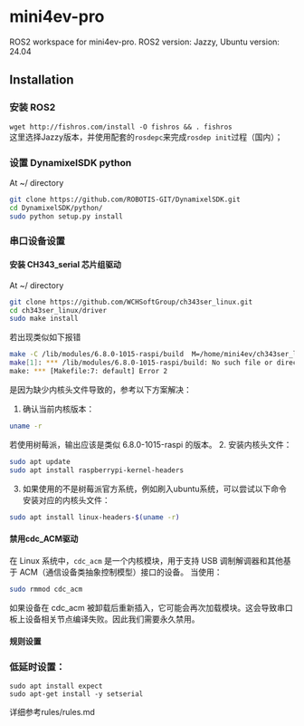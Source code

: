 # mini4ev-pro
ROS2 workspace for mini4ev-pro. ROS2 version: Jazzy, Ubuntu version: 24.04

## Installation

### 安装 ROS2

`wget http://fishros.com/install -O fishros && . fishros`  
这里选择Jazzy版本，并使用配套的`rosdepc`来完成`rosdep init`过程（国内）；
 

### 设置 DynamixelSDK python

At ~/ directory
```bash
git clone https://github.com/ROBOTIS-GIT/DynamixelSDK.git
cd DynamixelSDK/python/
sudo python setup.py install
```
### 串口设备设置

#### 安装 CH343_serial 芯片组驱动

At ~/ directory
```bash
git clone https://github.com/WCHSoftGroup/ch343ser_linux.git
cd ch343ser_linux/driver
sudo make install
```

若出现类似如下报错
```bash
make -C /lib/modules/6.8.0-1015-raspi/build  M=/home/mini4ev/ch343ser_linux/driver   
make[1]: *** /lib/modules/6.8.0-1015-raspi/build: No such file or directory.  Stop.
make: *** [Makefile:7: default] Error 2
```
是因为缺少内核头文件导致的，参考以下方案解决：
1. 确认当前内核版本：
```bash
uname -r
```
若使用树莓派，输出应该是类似 6.8.0-1015-raspi 的版本。
2. 安装内核头文件：
```bash
sudo apt update
sudo apt install raspberrypi-kernel-headers
```
3. 如果使用的不是树莓派官方系统，例如刷入ubuntu系统，可以尝试以下命令安装对应的内核头文件：
```bash
sudo apt install linux-headers-$(uname -r)
```
#### 禁用cdc_ACM驱动
在 Linux 系统中，`cdc_acm` 是一个内核模块，用于支持 USB 调制解调器和其他基于 ACM（通信设备类抽象控制模型）接口的设备。
当使用：
```bash
sudo rmmod cdc_acm
```
如果设备在 cdc_acm 被卸载后重新插入，它可能会再次加载模块。这会导致串口板上设备相关节点编译失败。因此我们需要永久禁用。


#### 规则设置
### 低延时设置：
`sudo apt install expect`  
`sudo apt-get install -y setserial`


详细参考rules/rules.md